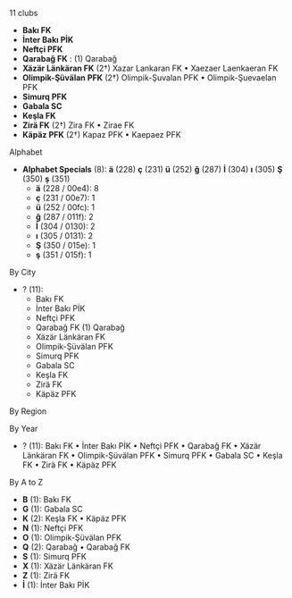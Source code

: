 11 clubs

- **Bakı FK**
- **İnter Bakı PİK**
- **Neftçi PFK**
- **Qarabağ FK** : (1) Qarabağ
- **Xäzär Länkäran FK** (2†) Xazar Lankaran FK • Xaezaer Laenkaeran FK
- **Olimpik-Şüvälan PFK** (2†) Olimpik-Şuvalan PFK • Olimpik-Şuevaelan PFK
- **Simurq PFK**
- **Gabala SC**
- **Keşla FK**
- **Zirä FK** (2†) Zira FK • Zirae FK
- **Käpäz PFK** (2†) Kapaz PFK • Kaepaez PFK




Alphabet

- **Alphabet Specials** (8):  **ä** (228) **ç** (231) **ü** (252) **ğ** (287) **İ** (304) **ı** (305) **Ş** (350) **ş** (351)
  - **ä** (228 / 00e4): 8
  - **ç** (231 / 00e7): 1
  - **ü** (252 / 00fc): 1
  - **ğ** (287 / 011f): 2
  - **İ** (304 / 0130): 2
  - **ı** (305 / 0131): 2
  - **Ş** (350 / 015e): 1
  - **ş** (351 / 015f): 1




By City

- ? (11): 
  - Bakı FK 
  - İnter Bakı PİK 
  - Neftçi PFK 
  - Qarabağ FK  (1) Qarabağ
  - Xäzär Länkäran FK 
  - Olimpik-Şüvälan PFK 
  - Simurq PFK 
  - Gabala SC 
  - Keşla FK 
  - Zirä FK 
  - Käpäz PFK 




By Region





By Year

- ? (11):   Bakı FK • İnter Bakı PİK • Neftçi PFK • Qarabağ FK • Xäzär Länkäran FK • Olimpik-Şüvälan PFK • Simurq PFK • Gabala SC • Keşla FK • Zirä FK • Käpäz PFK






By A to Z

- **B** (1): Bakı FK
- **G** (1): Gabala SC
- **K** (2): Keşla FK • Käpäz PFK
- **N** (1): Neftçi PFK
- **O** (1): Olimpik-Şüvälan PFK
- **Q** (2): Qarabağ • Qarabağ FK
- **S** (1): Simurq PFK
- **X** (1): Xäzär Länkäran FK
- **Z** (1): Zirä FK
- **İ** (1): İnter Bakı PİK




